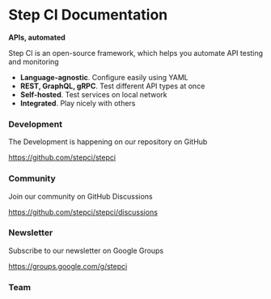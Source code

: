 <script setup>
import { VPTeamMembers } from 'vitepress/theme'

const members = [
  {
    avatar: 'https://avatars.githubusercontent.com/u/113339114?v=4',
    name: 'Sebastian Wißmüller',
    title: 'Business',
    links: [
      { icon: 'linkedin', link: 'https://de.linkedin.com/in/sebastian-wissmueller' },
    ]
  },
  {
    avatar: 'https://avatars.githubusercontent.com/u/10400064?v=4',
    name: 'Mish Ushakov',
    title: 'Technology',
    links: [
      { icon: 'github', link: 'https://github.com/mishushakov' },
    ]
  }
]
</script>

# Step CI Documentation

**APIs, automated**

Step CI is an open-source framework, which helps you automate API testing and monitoring

- **Language-agnostic**. Configure easily using YAML
- **REST, GraphQL, gRPC**. Test different API types at once
- **Self-hosted**. Test services on local network
- **Integrated**. Play nicely with others

### Development

The Development is happening on our repository on GitHub

https://github.com/stepci/stepci

### Community

Join our community on GitHub Discussions

https://github.com/stepci/stepci/discussions

### Newsletter

Subscribe to our newsletter on Google Groups

https://groups.google.com/g/stepci

### Team

<VPTeamMembers size="small" :members="members" />
